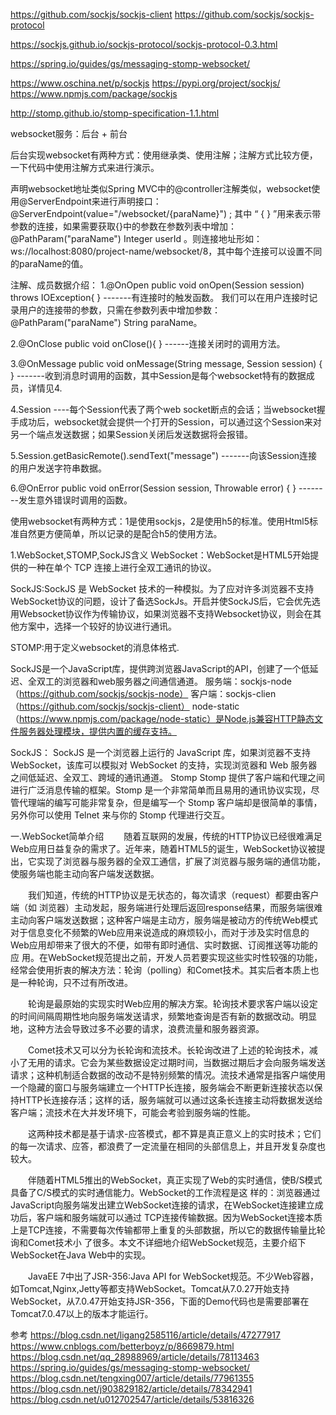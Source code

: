 https://github.com/sockjs/sockjs-client
https://github.com/sockjs/sockjs-protocol

https://sockjs.github.io/sockjs-protocol/sockjs-protocol-0.3.html

https://spring.io/guides/gs/messaging-stomp-websocket/


https://www.oschina.net/p/sockjs
https://pypi.org/project/sockjs/
https://www.npmjs.com/package/sockjs

http://stomp.github.io/stomp-specification-1.1.html






websocket服务：后台 + 前台


后台实现websocket有两种方式：使用继承类、使用注解；注解方式比较方便，一下代码中使用注解方式来进行演示。

声明websocket地址类似Spring MVC中的@controller注解类似，websocket使用@ServerEndpoint来进行声明接口：@ServerEndpoint(value="/websocket/{paraName}") ; 其中 “ { } ”用来表示带参数的连接，如果需要获取{}中的参数在参数列表中增加：@PathParam("paraName") Integer userId 。则连接地址形如：ws://localhost:8080/project-name/websocket/8，其中每个连接可以设置不同的paraName的值。

注解、成员数据介绍：
1.@OnOpen
public void onOpen(Session session) throws IOException{ } -------有连接时的触发函数。 我们可以在用户连接时记录用户的连接带的参数，只需在参数列表中增加参数：@PathParam("paraName") String paraName。

2.@OnClose
public void onClose(){ } ------连接关闭时的调用方法。

3.@OnMessage
public void onMessage(String message, Session session) { } -------收到消息时调用的函数，其中Session是每个websocket特有的数据成员，详情见4.

4.Session ----每个Session代表了两个web socket断点的会话；当websocket握手成功后，websocket就会提供一个打开的Session，可以通过这个Session来对另一个端点发送数据；如果Session关闭后发送数据将会报错。

5.Session.getBasicRemote().sendText("message") -------向该Session连接的用户发送字符串数据。

6.@OnError
public void onError(Session session, Throwable error) { } --------发生意外错误时调用的函数。


使用websocket有两种方式：1是使用sockjs，2是使用h5的标准。使用Html5标准自然更方便简单，所以记录的是配合h5的使用方法。


1.WebSocket,STOMP,SockJS含义
WebSocket：WebSocket是HTML5开始提供的一种在单个 TCP 连接上进行全双工通讯的协议。

SockJS:SockJS 是 WebSocket 技术的一种模拟。为了应对许多浏览器不支持WebSocket协议的问题，设计了备选SockJs。开启并使SockJS后，它会优先选用Websocket协议作为传输协议，如果浏览器不支持Websocket协议，则会在其他方案中，选择一个较好的协议进行通讯。

STOMP:用于定义websocket的消息体格式.



SockJS是一个JavaScript库，提供跨浏览器JavaScript的API，创建了一个低延迟、全双工的浏览器和web服务器之间通信通道。
服务端：sockjs-node（https://github.com/sockjs/sockjs-node）
客户端：sockjs-clien（https://github.com/sockjs/sockjs-client）
node-static（https://www.npmjs.com/package/node-static）是Node.js兼容HTTP静态文件服务器处理模块，提供内置的缓存支持。


SockJS：
SockJS 是一个浏览器上运行的 JavaScript 库，如果浏览器不支持 WebSocket，该库可以模拟对 WebSocket 的支持，实现浏览器和 Web 服务器之间低延迟、全双工、跨域的通讯通道。
Stomp
Stomp 提供了客户端和代理之间进行广泛消息传输的框架。Stomp 是一个非常简单而且易用的通讯协议实现，尽管代理端的编写可能非常复杂，但是编写一个 Stomp 客户端却是很简单的事情，另外你可以使用 Telnet 来与你的 Stomp 代理进行交互。




一.WebSocket简单介绍
　　随着互联网的发展，传统的HTTP协议已经很难满足Web应用日益复杂的需求了。近年来，随着HTML5的诞生，WebSocket协议被提出，它实现了浏览器与服务器的全双工通信，扩展了浏览器与服务端的通信功能，使服务端也能主动向客户端发送数据。

　　我们知道，传统的HTTP协议是无状态的，每次请求（request）都要由客户端（如 浏览器）主动发起，服务端进行处理后返回response结果，而服务端很难主动向客户端发送数据；这种客户端是主动方，服务端是被动方的传统Web模式 对于信息变化不频繁的Web应用来说造成的麻烦较小，而对于涉及实时信息的Web应用却带来了很大的不便，如带有即时通信、实时数据、订阅推送等功能的应 用。在WebSocket规范提出之前，开发人员若要实现这些实时性较强的功能，经常会使用折衷的解决方法：轮询（polling）和Comet技术。其实后者本质上也是一种轮询，只不过有所改进。

　　轮询是最原始的实现实时Web应用的解决方案。轮询技术要求客户端以设定的时间间隔周期性地向服务端发送请求，频繁地查询是否有新的数据改动。明显地，这种方法会导致过多不必要的请求，浪费流量和服务器资源。

　　Comet技术又可以分为长轮询和流技术。长轮询改进了上述的轮询技术，减小了无用的请求。它会为某些数据设定过期时间，当数据过期后才会向服务端发送请求；这种机制适合数据的改动不是特别频繁的情况。流技术通常是指客户端使用一个隐藏的窗口与服务端建立一个HTTP长连接，服务端会不断更新连接状态以保持HTTP长连接存活；这样的话，服务端就可以通过这条长连接主动将数据发送给客户端；流技术在大并发环境下，可能会考验到服务端的性能。

　　这两种技术都是基于请求-应答模式，都不算是真正意义上的实时技术；它们的每一次请求、应答，都浪费了一定流量在相同的头部信息上，并且开发复杂度也较大。

　　伴随着HTML5推出的WebSocket，真正实现了Web的实时通信，使B/S模式具备了C/S模式的实时通信能力。WebSocket的工作流程是这 样的：浏览器通过JavaScript向服务端发出建立WebSocket连接的请求，在WebSocket连接建立成功后，客户端和服务端就可以通过 TCP连接传输数据。因为WebSocket连接本质上是TCP连接，不需要每次传输都带上重复的头部数据，所以它的数据传输量比轮询和Comet技术小 了很多。本文不详细地介绍WebSocket规范，主要介绍下WebSocket在Java Web中的实现。

　　JavaEE 7中出了JSR-356:Java API for WebSocket规范。不少Web容器，如Tomcat,Nginx,Jetty等都支持WebSocket。Tomcat从7.0.27开始支持 WebSocket，从7.0.47开始支持JSR-356，下面的Demo代码也是需要部署在Tomcat7.0.47以上的版本才能运行。





参考
https://blog.csdn.net/ligang2585116/article/details/47277917
https://www.cnblogs.com/betterboyz/p/8669879.html
https://blog.csdn.net/qq_28988969/article/details/78113463
https://spring.io/guides/gs/messaging-stomp-websocket/
https://blog.csdn.net/tengxing007/article/details/77961355
https://blog.csdn.net/j903829182/article/details/78342941
https://blog.csdn.net/u012702547/article/details/53816326


